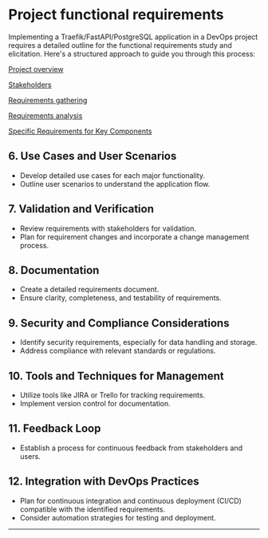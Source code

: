 # Project functional requirements

Implementing a Traefik/FastAPI/PostgreSQL application in a DevOps project requires a detailed outline for the functional requirements study and elicitation. Here's a structured approach to guide you through this process:

[Project overview](overview.md)

[Stakeholders](stakeholders.md)

[Requirements gathering](reqs_gathering.md)

[Requirements analysis](reqs_analysis.md)

[Specific Requirements for Key Components](reqs_key_componenents.md)




## 6. **Use Cases and User Scenarios**

- Develop detailed use cases for each major functionality.
- Outline user scenarios to understand the application flow.

## 7. **Validation and Verification**

- Review requirements with stakeholders for validation.
- Plan for requirement changes and incorporate a change management process.

## 8. **Documentation**

- Create a detailed requirements document.
- Ensure clarity, completeness, and testability of requirements.

## 9. **Security and Compliance Considerations**

- Identify security requirements, especially for data handling and storage.
- Address compliance with relevant standards or regulations.

## 10. **Tools and Techniques for Management**

- Utilize tools like JIRA or Trello for tracking requirements.
- Implement version control for documentation.

## 11. **Feedback Loop**

- Establish a process for continuous feedback from stakeholders and users.

## 12. **Integration with DevOps Practices**

- Plan for continuous integration and continuous deployment (CI/CD) compatible with the identified requirements.
- Consider automation strategies for testing and deployment.

---
<!-- This outline serves as a comprehensive guide for the functional requirements study and elicitation in your DevOps project. Remember, continuous collaboration and iterative refinement are key in DevOps, so be prepared to adapt and evolve these requirements as the project progresses. -->
